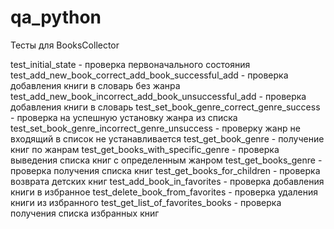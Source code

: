 # qa_python
Тесты для BooksCollector

test_initial_state - проверка первоначального состояния
test_add_new_book_correct_add_book_successful_add - проверка добавления книги в словарь без жанра
test_add_new_book_incorrect_add_book_unsuccessful_add - проверка добавления книги в словарь
test_set_book_genre_correct_genre_success - проверка на успешную установку жанра из списка
test_set_book_genre_incorrect_genre_unsuccess - проверку жанр не входящий в список не устанавливается
test_get_book_genre - получение книг по жанрам
test_get_books_with_specific_genre - проверка выведения списка книг с определенным жанром
test_get_books_genre - проверка получения списка книг
test_get_books_for_children - проверка возврата детских книг
test_add_book_in_favorites - проверка добавления книги в избранное
test_delete_book_from_favorites - проверка удаления книги из избранного
test_get_list_of_favorites_books - проверка получения списка избранных книг